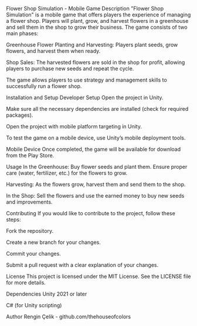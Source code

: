 Flower Shop Simulation - Mobile Game
Description
"Flower Shop Simulation" is a mobile game that offers players the experience of managing a flower shop. Players will plant, grow, and harvest flowers in a greenhouse and sell them in the shop to grow their business. The game consists of two main phases:

Greenhouse Flower Planting and Harvesting: Players plant seeds, grow flowers, and harvest them when ready.

Shop Sales: The harvested flowers are sold in the shop for profit, allowing players to purchase new seeds and repeat the cycle.

The game allows players to use strategy and management skills to successfully run a flower shop.

Installation and Setup
Developer Setup
Open the project in Unity.

Make sure all the necessary dependencies are installed (check for required packages).

Open the project with mobile platform targeting in Unity.

To test the game on a mobile device, use Unity’s mobile deployment tools.

Mobile Device
Once completed, the game will be available for download from the Play Store.

Usage
In the Greenhouse: Buy flower seeds and plant them. Ensure proper care (water, fertilizer, etc.) for the flowers to grow.

Harvesting: As the flowers grow, harvest them and send them to the shop.

In the Shop: Sell the flowers and use the earned money to buy new seeds and improvements.

Contributing
If you would like to contribute to the project, follow these steps:

Fork the repository.

Create a new branch for your changes.

Commit your changes.

Submit a pull request with a clear explanation of your changes.

License
This project is licensed under the MIT License. See the LICENSE file for more details.

Dependencies
Unity 2021 or later

C# (for Unity scripting)

Author
Rengin Çelik - github.com/thehouseofcolors
